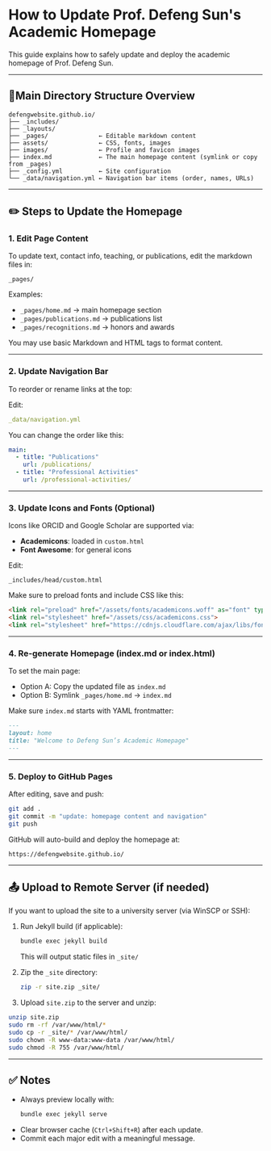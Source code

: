 
# How to Update Prof. Defeng Sun's Academic Homepage

This guide explains how to safely update and deploy the academic homepage of Prof. Defeng Sun.

---

## 📁Main Directory Structure Overview

```
defengwebsite.github.io/
├── _includes/
├── _layouts/
├── _pages/              ← Editable markdown content
├── assets/              ← CSS, fonts, images
├── images/              ← Profile and favicon images
├── index.md             ← The main homepage content (symlink or copy from _pages)
├── _config.yml          ← Site configuration
└── _data/navigation.yml ← Navigation bar items (order, names, URLs)
```

---

## ✏️ Steps to Update the Homepage

### 1. Edit Page Content

To update text, contact info, teaching, or publications, edit the markdown files in:

```
_pages/
```

Examples:
- `_pages/home.md` → main homepage section
- `_pages/publications.md` → publications list
- `_pages/recognitions.md` → honors and awards

You may use basic Markdown and HTML tags to format content.

---

### 2. Update Navigation Bar

To reorder or rename links at the top:

Edit:
```yaml
_data/navigation.yml
```

You can change the order like this:

```yaml
main:
  - title: "Publications"
    url: /publications/
  - title: "Professional Activities"
    url: /professional-activities/
```

---

### 3. Update Icons and Fonts (Optional)

Icons like ORCID and Google Scholar are supported via:

- **Academicons**: loaded in `custom.html`
- **Font Awesome**: for general icons

Edit:
```
_includes/head/custom.html
```

Make sure to preload fonts and include CSS like this:

```html
<link rel="preload" href="/assets/fonts/academicons.woff" as="font" type="font/woff" crossorigin="anonymous">
<link rel="stylesheet" href="/assets/css/academicons.css">
<link rel="stylesheet" href="https://cdnjs.cloudflare.com/ajax/libs/font-awesome/6.5.0/css/all.min.css">
```

---

### 4. Re-generate Homepage (index.md or index.html)

To set the main page:

- Option A: Copy the updated file as `index.md`
- Option B: Symlink `_pages/home.md` → `index.md`

Make sure `index.md` starts with YAML frontmatter:

```markdown
---
layout: home
title: "Welcome to Defeng Sun’s Academic Homepage"
---
```

---

### 5. Deploy to GitHub Pages

After editing, save and push:

```bash
git add .
git commit -m "update: homepage content and navigation"
git push
```

GitHub will auto-build and deploy the homepage at:

```
https://defengwebsite.github.io/
```

---

## 📤 Upload to Remote Server (if needed)

If you want to upload the site to a university server (via WinSCP or SSH):

1. Run Jekyll build (if applicable):
   ```bash
   bundle exec jekyll build
   ```
   This will output static files in `_site/`

2. Zip the `_site` directory:
   ```bash
   zip -r site.zip _site/
   ```

3. Upload `site.zip` to the server and unzip:

```bash
unzip site.zip
sudo rm -rf /var/www/html/*
sudo cp -r _site/* /var/www/html/
sudo chown -R www-data:www-data /var/www/html/
sudo chmod -R 755 /var/www/html/
```

---

## ✅ Notes

- Always preview locally with:
  ```bash
  bundle exec jekyll serve
  ```
- Clear browser cache (`Ctrl+Shift+R`) after each update.
- Commit each major edit with a meaningful message.

